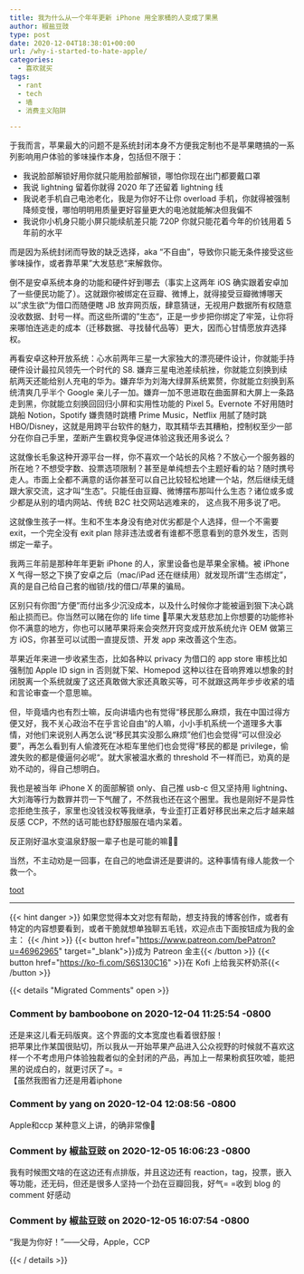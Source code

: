 ```yaml
---
title: 我为什么从一个年年更新 iPhone 用全家桶的人变成了果黑
author: 椒盐豆豉
type: post
date: 2020-12-04T18:38:01+00:00
url: /why-i-started-to-hate-apple/
categories:
  - 喜欢就买
tags:
  - rant
  - tech
  - 墙
  - 消费主义陷阱

---
```

于我而言，苹果最大的问题不是系统封闭本身不方便我定制也不是苹果瞎搞的一系列影响用户体验的爹味操作本身，包括但不限于：

  * 我说脸部解锁好用你就只能用脸部解锁，哪怕你现在出门都要戴口罩
  * 我说 lightning 留着你就得 2020 年了还留着 lightning 线
  * 我说老手机自己电池老化，我是为你好不让你 overload 手机，你就得被强制降频变慢，哪怕明明用质量更好容量更大的电池就能解决但我偏不
  * 我说你小机身只能小屏只能续航差只能 720P 你就只能花着今年的价钱用着 5 年前的水平

而是因为系统封闭而导致的缺乏选择，aka “不自由”，导致你只能无条件接受这些爹味操作，或者靠苹果”大发慈悲“来解救你。

倒不是安卓系统本身的功能和硬件好到哪去（事实上这两年 iOS 确实跟着安卓加了一些便民功能了）。这就跟你被绑定在豆瓣、微博上，就得接受豆瓣微博哪天以”求生欲“为借口而随便瞎 JB 放弃网页版，肆意猜谜，无视用户数据所有权随意没收数据、封号一样。而这些所谓的”生态“，正是一步步把你绑定了牢笼，让你将来哪怕连逃走的成本（迁移数据、寻找替代品等）更大，因而心甘情愿放弃选择权。

再看安卓这种开放系统：心水前两年三星一大家独大的漂亮硬件设计，你就能手持硬件设计最拉风领先一个时代的 S8. 嫌弃三星电池差续航挫，你就能立刻换到续航两天还能给别人充电的华为。嫌弃华为刘海大绿屏系统累赘，你就能立刻换到系统清爽几乎半个 Google 亲儿子一加。嫌弃一加不思进取在曲面屏和大屏上一条路走到黑，你就能立刻换回回归小屏和实用性功能的 Pixel 5。Evernote 不好用随时跳船 Notion，Spotify 嫌贵随时跳槽 Prime Music，Netflix 用腻了随时跳 HBO/Disney，这就是用跨平台软件的魅力，取其精华去其糟粕，控制权至少一部分在你自己手里，垄断产生霸权竞争促进体验这我还用多说么？

这就像长毛象这种开源平台一样，你不喜欢一个站长的风格？不放心一个服务器的所在地？不想受字数、投票选项限制？甚至是单纯想去个主题好看的站？随时携号走人。市面上全都不满意的话你甚至可以自己比较轻松地建一个站，然后继续无缝跟大家交流，这才叫“生态”。只能任由豆瓣、微博摆布那叫什么生态？诸位或多或少都是从别的墙内网站、传统 B2C 社交网站逃难来的， 这点我不用多说了吧。

这就像生孩子一样。生和不生本身没有绝对优劣都是个人选择，但一个不需要 exit，一个完全没有 exit plan 除非违法或者有谁都不愿意看到的意外发生，否则绑定一辈子。

我两三年前是那种年年更新 iPhone 的人，家里设备也是苹果全家桶。被 iPhone X 气得一怒之下换了安卓之后（mac/iPad 还在继续用）就发现所谓“生态绑定”，真的是自己给自己套的枷锁/找的借口/苹果的骗局。

区别只有你图“方便”而付出多少沉没成本，以及什么时候你才能被逼到狠下决心跳船止损而已。你当然可以赌在你的 life time 苹果大发慈悲加上你想要的功能修补你不满意的地方，你也可以赌苹果将来会突然开窍变成开放系统允许 OEM 做第三方 iOS，你甚至可以试图一直提反馈、开发 app 来改善这个生态。

苹果近年来进一步收紧生态，比如各种以 privacy 为借口的 app store 审核比如强制加 Apple ID sign in 否则就下架、Homepod 这种以往在音响界难以想象的封闭脱离一个系统就废了这还真敢做大家还真敢买等，可不就跟这两年步步收紧的墙和言论审查一个意思嘛。

但，毕竟墙内也有烈士嘛，反向讲墙内也有觉得“移民那么麻烦，我在中国过得方便又好，我不关心政治不在乎言论自由“的人嘛，小小手机系统一个道理多大事情，对他们来说别人再怎么说“移民其实没那么麻烦”他们也会觉得“可以但没必要”，再怎么看到有人偷渡死在冰柜车里他们也会觉得“移民的都是 privilege，偷渡失败的都是傻逼何必呢“。就大家被温水煮的 threshold 不一样而已，劝真的是劝不动的，得自己想明白。

我也是被当年 iPhone X 的面部解锁 only、自己推 usb-c 但又坚持用 lightning、大刘海等行为数罪并罚一下气醒了，不然我也还在这个圈里。我也是刚好不是异性恋拒绝生孩子，家里也没钱没权等我继承，专业歪打正着好移民出来之后才越来越反感 CCP，不然的话可能也舒舒服服在墙内呆着。

反正刚好温水变温泉舒服一辈子也是可能的嘛🤷‍♂️

当然，不主动劝是一回事，在自己的地盘讲还是要讲的。这种事情有缘人能救一个救一个。

[toot](https://douchi.space/web/@mtfront/105323301074250595)

---
{{< hint danger >}}
如果您觉得本文对您有帮助，想支持我的博客创作，或者有特定的内容想要看到，或者干脆就想单独聊五毛钱，欢迎点击下面按钮成为我的金主：
{{< /hint >}}
{{< button href="https://www.patreon.com/bePatron?u=46962965" target="_blank">}}成为 Patreon 金主{{< /button >}}
{{< button href="https://ko-fi.com/S6S130C16" >}}在 Kofi 上给我买杯奶茶{{< /button >}}

{{< details "Migrated Comments" open >}}

### Comment by bamboobone on 2020-12-04 11:25:54 -0800
还是来这儿看无码版爽。这个界面的文本宽度也看着很舒服！  
把苹果比作某国很贴切，所以我从一开始苹果产品进入公众视野的时候就不喜欢这样一个不考虑用户体验独裁者似的全封闭的产品，再加上一帮果粉疯狂吹嘘，能把黑的说成白的，就更讨厌了=。=  
【虽然我图省力还是用着iphone

### Comment by yang on 2020-12-04 12:08:56 -0800
Apple和ccp 某种意义上讲，的确非常像🌚

### Comment by 椒盐豆豉 on 2020-12-05 16:06:23 -0800
我有时候图文啥的在这边还有点排版，并且这边还有 reaction，tag，投票，嵌入等功能，还无码，但还是很多人坚持一个劲在豆瓣回我，好气= =收到 blog 的comment 好感动

### Comment by 椒盐豆豉 on 2020-12-05 16:07:54 -0800
“我是为你好！”——父母，Apple，CCP

{{< / details >}}